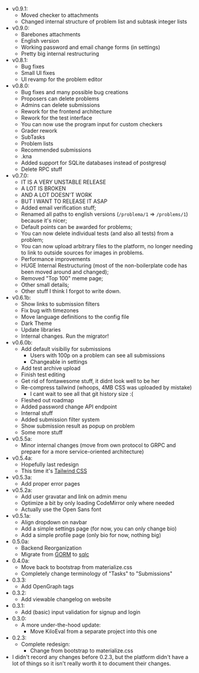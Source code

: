 - v0.9.1:
	- Moved checker to attachments
	- Changed internal structure of problem list and subtask integer lists
- v0.9.0:
	- Barebones attachments
	- English version
	- Working password and email change forms (in settings)
	- Pretty big internal restructuring 
- v0.8.1:
	- Bug fixes
	- Small UI fixes
	- UI revamp for the problem editor
- v0.8.0:
	- Bug fixes and many possible bug creations
	- Proposers can delete problems
	- Admins can delete submissions
	- Rework for the frontend architecture
	- Rework for the test interface
	- You can now use the program input for custom checkers
	- Grader rework
	- SubTasks
	- Problem lists
	- Recommended submissions
	- .kna
	- Added support for SQLite databases instead of postgresql
	- Delete RPC stuff
- v0.7.0:
	- IT IS A VERY UNSTABLE RELEASE
	- A LOT IS BROKEN
	- AND A LOT DOESN'T WORK
	- BUT I WANT TO RELEASE IT ASAP
	- Added email verification stuff;
	- Renamed all paths to english versions (`/problema/1` => `/problems/1`) because it's nicer;
	- Default points can be awarded for problems;
	- You can now delete individual tests (and also all tests) from a problem;
	- You can now upload arbitrary files to the platform, no longer needing to link to outside sources for images in problems.
	- Performance improvements 
	- HUGE Internal Restructuring (most of the non-boilerplate code has been moved around and changed);
	- Removed "Top 100" meme page;
	- Other small details;
	- Other stuff I think I forgot to write down.
- v0.6.1b:
	- Show links to submission filters
	- Fix bug with timezones
	- Move language definitions to the config file
	- Dark Theme
	- Update libraries
	- Internal changes. Run the migrator!
- v0.6.0b:
	- Add default visibiliy for submissions
		- Users with 100p on a problem can see all submissions
		- Changeable in settings
	- Add test archive upload
	- Finish test editing
	- Get rid of fontawesome stuff, it didnt look well to be her
	- Re-compress tailwind (whoops, 4MB CSS was uploaded by mistake)
		- I cant wait to see all that git history size :(
	- Fleshed out roadmap
	- Added password change API endpoint
	- Internal stuff
	- Added submission filter system
	- Show submission result as popup on problem
	- Some more stuff
- v0.5.5a:
	- Minor internal changes (move from own protocol to GRPC and prepare for a more service-oriented architecture)
- v0.5.4a:
	- Hopefully last redesign
	- This time it's [Tailwind CSS](https://tailwindcss.com)
- v0.5.3a:
	- Add proper error pages
- v0.5.2a:
	- Add user gravatar and link on admin menu
	- Optimize a bit by only loading CodeMirror only where needed
	- Actually use the Open Sans font
- v0.5.1a:
	- Align dropdown on navbar
	- Add a simple settings page (for now, you can only change bio)
	- Add a simple profile page (only bio for now, nothing big)
- 0.5.0a:
	- Backend Reorganization
	- Migrate from [GORM](https://gorm.io) to [sqlc](https://github.com/kyleconroy/sqlc)
- 0.4.0a:
	- Move back to bootstrap from materialize.css
	- Completely change terminology of "Tasks" to "Submissions"
- 0.3.3:
	- Add OpenGraph tags
- 0.3.2:
	- Add viewable changelog on website
- 0.3.1:
	- Add (basic) input validation for signup and login
- 0.3.0:
	- A more under-the-hood update:
		- Move KiloEval from a separate project into this one
- 0.2.3:
	- Complete redesign: 
		- Change from bootstrap to materialize.css
- I didn't record any changes before 0.2.3, but the platform didn't have a lot of things so it isn't really worth it to document their changes.
